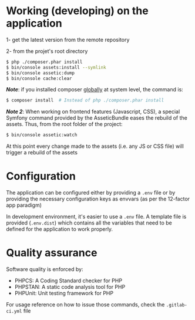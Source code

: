 # Working (developing) on the application

1- get the latest version from the remote repository

2- from the projet's root directory
```sh
$ php ./composer.phar install
$ bin/console assets:install --symlink
$ bin/console assetic:dump
$ bin/console cache:clear
```

***Note***: if you installed composer [globally](https://getcomposer.org/doc/00-intro.md#installation-linux-unix-macos) at system level, the command is:
```sh
$ composer install  # Instead of php ./composer.phar install
```


***Note 2***: When working on frontend features (Javascript, CSS), a special Symfony command provided by the AsseticBundle eases the rebuild of the assets. Thus, from the root folder of the project:
```sh
$ bin/console assetic:watch
```
At this point every change made to the assets (i.e. any JS or CSS file) will trigger a rebuild of the assets

# Configuration
The application can be configured either by providing a `.env` file or by providing the necessary configuration keys as envvars (as per the 12-factor app paradigm)

In development environment, it's easier to use a `.env` file. A template file is provided (`.env.dist`) which contains all the variables that need to be defined for the application to work properly.

# Quality assurance

Software quality is enforced by:
- PHPCS: A Coding Standard checker for PHP
- PHPSTAN: A static code analysis tool for PHP
- PHPUnit: Unit testing framework for PHP

For usage reference on how to issue those commands, check the `.gitlab-ci.yml` file
